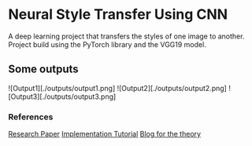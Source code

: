 # Neural Style Transfer Using CNN

A deep learning project that transfers the styles of one image to another.
Project build using the PyTorch library and the VGG19 model.

## Some outputs

![Output1][./outputs/output1.png]
![Output2][./outputs/output2.png]
![Output3][./outputs/output3.png]

### References

[Research Paper](https://arxiv.org/abs/1508.06576)
[Implementation Tutorial](https://pytorch.org/tutorials/advanced/neural_style_tutorial.html)
[Blog for the theory](https://medium.com/data-science-group-iitr/artistic-style-transfer-with-convolutional-neural-network-7ce2476039fd)